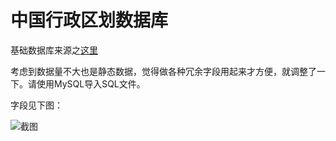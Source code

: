 # 中国行政区划数据库

基础数据库来源之[这里](https://github.com/eduosi/district)

考虑到数据量不大也是静态数据，觉得做各种冗余字段用起来才方便，就调整了一下。请使用MySQL导入SQL文件。

字段见下图：

![截图](https://jeffcaiz.github.io/china-district-division/snap1.png)
